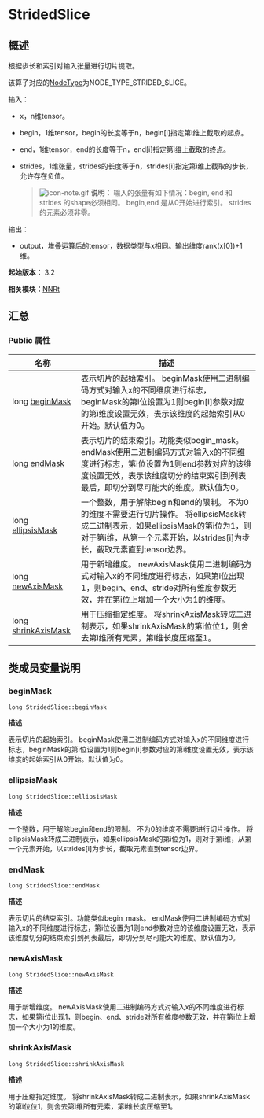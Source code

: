 # StridedSlice


## 概述

根据步长和索引对输入张量进行切片提取。

该算子对应的[NodeType](_n_n_rt_v20.md#nodetype)为NODE_TYPE_STRIDED_SLICE。

输入：

- x，n维tensor。

- begin，1维tensor，begin的长度等于n，begin[i]指定第i维上截取的起点。

- end，1维tensor，end的长度等于n，end[i]指定第i维上截取的终点。

- strides，1维张量，strides的长度等于n，strides[i]指定第i维上截取的步长，允许存在负值。
  > ![icon-note.gif](public_sys-resources/icon-note.gif) **说明：**
  > 输入的张量有如下情况：begin, end 和 strides 的shape必须相同。 begin,end 是从0开始进行索引。 strides 的元素必须非零。

输出：

- output，堆叠运算后的tensor，数据类型与x相同。输出维度rank(x[0])+1维。

**起始版本：** 3.2

**相关模块：**[NNRt](_n_n_rt_v20.md)


## 汇总


### Public 属性

| 名称 | 描述 | 
| -------- | -------- |
| long [beginMask](#beginmask) | 表示切片的起始索引。 beginMask使用二进制编码方式对输入x的不同维度进行标志，beginMask的第i位设置为1则begin[i]参数对应的第i维度设置无效，表示该维度的起始索引从0开始。默认值为0。 | 
| long [endMask](#endmask) | 表示切片的结束索引。功能类似begin_mask。 endMask使用二进制编码方式对输入x的不同维度进行标志，第i位设置为1则end参数对应的该维度设置无效，表示该维度切分的结束索引到列表最后，即切分到尽可能大的维度。默认值为0。 | 
| long [ellipsisMask](#ellipsismask) | 一个整数，用于解除begin和end的限制。 不为0的维度不需要进行切片操作。 将ellipsisMask转成二进制表示，如果ellipsisMask的第i位为1，则对于第i维，从第一个元素开始，以strides[i]为步长，截取元素直到tensor边界。 | 
| long [newAxisMask](#newaxismask) | 用于新增维度。 newAxisMask使用二进制编码方式对输入x的不同维度进行标志，如果第i位出现1，则begin、end、stride对所有维度参数无效，并在第i位上增加一个大小为1的维度。 | 
| long [shrinkAxisMask](#shrinkaxismask) | 用于压缩指定维度。 将shrinkAxisMask转成二进制表示，如果shrinkAxisMask的第i位位1，则舍去第i维所有元素，第i维长度压缩至1。 | 


## 类成员变量说明


### beginMask

```
long StridedSlice::beginMask
```

**描述**


表示切片的起始索引。 beginMask使用二进制编码方式对输入x的不同维度进行标志，beginMask的第i位设置为1则begin[i]参数对应的第i维度设置无效，表示该维度的起始索引从0开始。默认值为0。


### ellipsisMask

```
long StridedSlice::ellipsisMask
```

**描述**


一个整数，用于解除begin和end的限制。 不为0的维度不需要进行切片操作。 将ellipsisMask转成二进制表示，如果ellipsisMask的第i位为1，则对于第i维，从第一个元素开始，以strides[i]为步长，截取元素直到tensor边界。


### endMask

```
long StridedSlice::endMask
```

**描述**


表示切片的结束索引。功能类似begin_mask。 endMask使用二进制编码方式对输入x的不同维度进行标志，第i位设置为1则end参数对应的该维度设置无效，表示该维度切分的结束索引到列表最后，即切分到尽可能大的维度。默认值为0。


### newAxisMask

```
long StridedSlice::newAxisMask
```

**描述**


用于新增维度。 newAxisMask使用二进制编码方式对输入x的不同维度进行标志，如果第i位出现1，则begin、end、stride对所有维度参数无效，并在第i位上增加一个大小为1的维度。


### shrinkAxisMask

```
long StridedSlice::shrinkAxisMask
```

**描述**


用于压缩指定维度。 将shrinkAxisMask转成二进制表示，如果shrinkAxisMask的第i位位1，则舍去第i维所有元素，第i维长度压缩至1。
